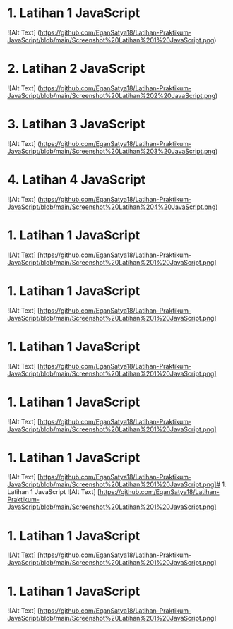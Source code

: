 # 1. Latihan 1 JavaScript
![Alt Text] (https://github.com/EganSatya18/Latihan-Praktikum-JavaScript/blob/main/Screenshot%20Latihan%201%20JavaScript.png)
# 2. Latihan 2 JavaScript
![Alt Text] (https://github.com/EganSatya18/Latihan-Praktikum-JavaScript/blob/main/Screenshot%20Latihan%202%20JavaScript.png)
# 3. Latihan 3 JavaScript
![Alt Text] (https://github.com/EganSatya18/Latihan-Praktikum-JavaScript/blob/main/Screenshot%20Latihan%203%20JavaScript.png)
# 4. Latihan 4 JavaScript
![Alt Text] (https://github.com/EganSatya18/Latihan-Praktikum-JavaScript/blob/main/Screenshot%20Latihan%204%20JavaScript.png)
# 1. Latihan 1 JavaScript
![Alt Text] [https://github.com/EganSatya18/Latihan-Praktikum-JavaScript/blob/main/Screenshot%20Latihan%201%20JavaScript.png]
# 1. Latihan 1 JavaScript
![Alt Text] [https://github.com/EganSatya18/Latihan-Praktikum-JavaScript/blob/main/Screenshot%20Latihan%201%20JavaScript.png]
# 1. Latihan 1 JavaScript
![Alt Text] [https://github.com/EganSatya18/Latihan-Praktikum-JavaScript/blob/main/Screenshot%20Latihan%201%20JavaScript.png]
# 1. Latihan 1 JavaScript
![Alt Text] [https://github.com/EganSatya18/Latihan-Praktikum-JavaScript/blob/main/Screenshot%20Latihan%201%20JavaScript.png]
# 1. Latihan 1 JavaScript
![Alt Text] [https://github.com/EganSatya18/Latihan-Praktikum-JavaScript/blob/main/Screenshot%20Latihan%201%20JavaScript.png]# 1. Latihan 1 JavaScript
![Alt Text] [https://github.com/EganSatya18/Latihan-Praktikum-JavaScript/blob/main/Screenshot%20Latihan%201%20JavaScript.png]
# 1. Latihan 1 JavaScript
![Alt Text] [https://github.com/EganSatya18/Latihan-Praktikum-JavaScript/blob/main/Screenshot%20Latihan%201%20JavaScript.png]
# 1. Latihan 1 JavaScript
![Alt Text] [https://github.com/EganSatya18/Latihan-Praktikum-JavaScript/blob/main/Screenshot%20Latihan%201%20JavaScript.png]
